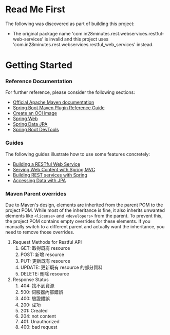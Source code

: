 # Read Me First

The following was discovered as part of building this project:

- The original package name 'com.in28minutes.rest.webservices.restful-web-services' is invalid and this project uses 'com.in28minutes.rest.webservices.restful_web_services' instead.

# Getting Started

### Reference Documentation

For further reference, please consider the following sections:

- [Official Apache Maven documentation](https://maven.apache.org/guides/index.html)
- [Spring Boot Maven Plugin Reference Guide](https://docs.spring.io/spring-boot/docs/3.3.2/maven-plugin/reference/html/)
- [Create an OCI image](https://docs.spring.io/spring-boot/docs/3.3.2/maven-plugin/reference/html/#build-image)
- [Spring Web](https://docs.spring.io/spring-boot/docs/3.3.2/reference/htmlsingle/index.html#web)
- [Spring Data JPA](https://docs.spring.io/spring-boot/docs/3.3.2/reference/htmlsingle/index.html#data.sql.jpa-and-spring-data)
- [Spring Boot DevTools](https://docs.spring.io/spring-boot/docs/3.3.2/reference/htmlsingle/index.html#using.devtools)

### Guides

The following guides illustrate how to use some features concretely:

- [Building a RESTful Web Service](https://spring.io/guides/gs/rest-service/)
- [Serving Web Content with Spring MVC](https://spring.io/guides/gs/serving-web-content/)
- [Building REST services with Spring](https://spring.io/guides/tutorials/rest/)
- [Accessing Data with JPA](https://spring.io/guides/gs/accessing-data-jpa/)

### Maven Parent overrides

Due to Maven's design, elements are inherited from the parent POM to the project POM.
While most of the inheritance is fine, it also inherits unwanted elements like `<license>` and `<developers>` from the parent.
To prevent this, the project POM contains empty overrides for these elements.
If you manually switch to a different parent and actually want the inheritance, you need to remove those overrides.

1. Request Methods for Restful API
   1. GET: 取得既有 resource
   2. POST: 新增 resource
   3. PUT: 更新既有 resource
   4. UPDATE: 更新既有 resource 的部分資料
   5. DELETE: 刪除 resource
2. Response Status
   1. 404: 找不到資源
   2. 500: 伺服器內部錯誤
   3. 400: 驗證錯誤
   4. 200: 成功
   5. 201: Created
   6. 204: not content
   7. 401: Unauthorized
   8. 400: bad request

